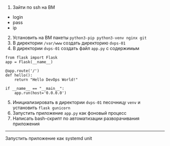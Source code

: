 1) Зайти по ssh на ВМ 
- login
- pass
- ip
2) Установить на ВМ пакеты `python3-pip python3-venv nginx git`
3) В директории `/var/www` создать директорию `dvps-01`
4) В директории `dvps-01` создать файл `app.py` с содержимым
```
from flask import Flask
app = Flask(__name__)

@app.route('/')
def hello():
    return "Hello DevOps World!"

if __name__ == "__main__":
    app.run(host='0.0.0.0')
```
5) Инициализировать в директории `dvps-01` песочницу `venv` и установить `flask gunicorn`
6) Запустить приложение `app.py` как фоновый процесс
7) Написать bash-скрипт по автоматизации разворачивания приложения
---
Запустить приложение как systemd unit
